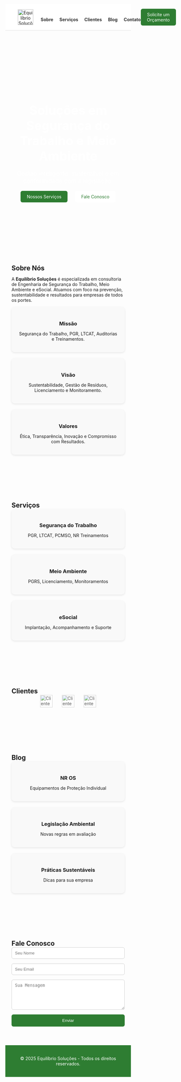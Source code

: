 <!DOCTYPE html>
<html lang="pt-BR">
<head>
  <meta charset="UTF-8">
  <meta name="viewport" content="width=device-width, initial-scale=1.0">
  <title>Equilíbrio Soluções</title>
  <style>
    /* Reset simples */
    * { margin: 0; padding: 0; box-sizing: border-box; }

    body {
      font-family: Arial, sans-serif;
      color: #333;
      line-height: 1.6;
    }

    header {
      background: #fff;
      padding: 15px 40px;
      display: flex;
      justify-content: space-between;
      align-items: center;
      border-bottom: 1px solid #ddd;
      position: sticky;
      top: 0;
      z-index: 1000;
    }

    header img {
      height: 50px;
    }

    nav ul {
      list-style: none;
      display: flex;
      gap: 20px;
    }

    nav ul li a {
      text-decoration: none;
      color: #333;
      font-weight: bold;
    }

    .btn-cta {
      background: #2E7D32;
      color: #fff;
      padding: 10px 20px;
      border-radius: 6px;
      text-decoration: none;
      transition: 0.3s;
    }
    .btn-cta:hover { background: #1b5e20; }

    /* Banner */
    .hero {
      background: url('https://images.unsplash.com/photo-1568605114967-8130f3a36994') no-repeat center center/cover;
      color: #fff;
      text-align: center;
      padding: 120px 20px;
    }
    .hero h1 { font-size: 2.5rem; margin-bottom: 20px; }
    .hero p { font-size: 1.2rem; margin-bottom: 30px; }
    .hero a {
      margin: 0 10px;
    }

    /* Seções */
    section {
      padding: 60px 20px;
      max-width: 1100px;
      margin: auto;
    }

    .cards {
      display: flex;
      gap: 20px;
      flex-wrap: wrap;
      justify-content: center;
    }
    .card {
      flex: 1;
      min-width: 250px;
      background: #f9f9f9;
      padding: 20px;
      border-radius: 10px;
      text-align: center;
      box-shadow: 0 2px 6px rgba(0,0,0,0.1);
    }
    .card h3 { margin-bottom: 10px; }

    /* Portfólio */
    .portfolio-logos {
      display: flex;
      gap: 30px;
      flex-wrap: wrap;
      justify-content: center;
      align-items: center;
    }
    .portfolio-logos img {
      height: 40px;
      opacity: 0.7;
    }

    /* Contato */
    form {
      display: flex;
      flex-direction: column;
      gap: 15px;
      max-width: 500px;
      margin: auto;
    }
    form input, form textarea {
      padding: 10px;
      border: 1px solid #ccc;
      border-radius: 6px;
    }
    form button {
      background: #2E7D32;
      color: #fff;
      border: none;
      padding: 12px;
      border-radius: 6px;
      cursor: pointer;
    }
    form button:hover { background: #1b5e20; }

    footer {
      background: #2E7D32;
      color: #fff;
      text-align: center;
      padding: 20px;
    }
  </style>
</head>
<body>

  <!-- Cabeçalho -->
  <header>
    <img src="logo.png" alt="Equilíbrio Soluções">
    <nav>
      <ul>
        <li><a href="#sobre">Sobre</a></li>
        <li><a href="#servicos">Serviços</a></li>
        <li><a href="#portfolio">Clientes</a></li>
        <li><a href="#blog">Blog</a></li>
        <li><a href="#contato">Contato</a></li>
      </ul>
    </nav>
    <a href="#contato" class="btn-cta">Solicite um Orçamento</a>
  </header>

  <!-- Banner -->
  <section class="hero">
    <h1>Soluções em Segurança do Trabalho e Meio Ambiente</h1>
    <p>Gestão inteligente, sustentável e em conformidade com a legislação.</p>
    <a href="#servicos" class="btn-cta">Nossos Serviços</a>
    <a href="#contato" class="btn-cta" style="background:#fff;color:#2E7D32;">Fale Conosco</a>
  </section>

  <!-- Sobre nós -->
  <section id="sobre">
    <h2>Sobre Nós</h2>
    <p>A <b>Equilíbrio Soluções</b> é especializada em consultoria de Engenharia de Segurança do Trabalho, Meio Ambiente e eSocial. Atuamos com foco na prevenção, sustentabilidade e resultados para empresas de todos os portes.</p>
    <div class="cards">
      <div class="card">
        <h3>Missão</h3>
        <p>Segurança do Trabalho, PGR, LTCAT, Auditorias e Treinamentos.</p>
      </div>
      <div class="card">
        <h3>Visão</h3>
        <p>Sustentabilidade, Gestão de Resíduos, Licenciamento e Monitoramento.</p>
      </div>
      <div class="card">
        <h3>Valores</h3>
        <p>Ética, Transparência, Inovação e Compromisso com Resultados.</p>
      </div>
    </div>
  </section>

  <!-- Serviços -->
  <section id="servicos">
    <h2>Serviços</h2>
    <div class="cards">
      <div class="card"><h3>Segurança do Trabalho</h3><p>PGR, LTCAT, PCMSO, NR Treinamentos</p></div>
      <div class="card"><h3>Meio Ambiente</h3><p>PGRS, Licenciamento, Monitoramentos</p></div>
      <div class="card"><h3>eSocial</h3><p>Implantação, Acompanhamento e Suporte</p></div>
    </div>
  </section>

  <!-- Portfólio -->
  <section id="portfolio">
    <h2>Clientes</h2>
    <div class="portfolio-logos">
      <img src="https://dummyimage.com/100x40/ccc/000.png&text=SIM" alt="Cliente 1">
      <img src="https://dummyimage.com/100x40/ccc/000.png&text=Brasil" alt="Cliente 2">
      <img src="https://dummyimage.com/100x40/ccc/000.png&text=ABC" alt="Cliente 3">
    </div>
  </section>

  <!-- Blog -->
  <section id="blog">
    <h2>Blog</h2>
    <div class="cards">
      <div class="card"><h3>NR OS</h3><p>Equipamentos de Proteção Individual</p></div>
      <div class="card"><h3>Legislação Ambiental</h3><p>Novas regras em avaliação</p></div>
      <div class="card"><h3>Práticas Sustentáveis</h3><p>Dicas para sua empresa</p></div>
    </div>
  </section>

  <!-- Contato -->
  <section id="contato">
    <h2>Fale Conosco</h2>
    <form>
      <input type="text" placeholder="Seu Nome" required>
      <input type="email" placeholder="Seu Email" required>
      <textarea rows="5" placeholder="Sua Mensagem"></textarea>
      <button type="submit">Enviar</button>
    </form>
  </section>

  <!-- Rodapé -->
  <footer>
    <p>© 2025 Equilíbrio Soluções - Todos os direitos reservados.</p>
  </footer>

</body>
</html>
